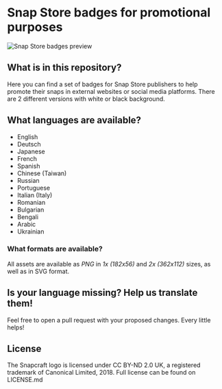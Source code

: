 # Snap Store badges for promotional purposes

![Snap Store badges preview](https://raw.githubusercontent.com/snapcore/snap-store-badges/master/badges-preview.png)

## What is in this repository?
Here you can find a set of badges for Snap Store publishers to help promote their snaps in external websites or social media platforms. There are 2 different versions with white or black background.

## What languages are available?
- English
- Deutsch
- Japanese
- French
- Spanish
- Chinese (Taiwan)
- Russian
- Portuguese
- Italian (Italy)
- Romanian
- Bulgarian
- Bengali
- Arabic
- Ukrainian

### What formats are available?
All assets are available as _PNG_ in *1x (182x56)* and *2x (362x112)* sizes, as well as in SVG format.

## Is your language missing? Help us translate them!
Feel free to open a pull request with your proposed changes. Every little helps!

## License
The Snapcraft logo is licensed under CC BY-ND 2.0 UK, a registered trademark of Canonical Limited, 2018. Full license can be found on LICENSE.md
